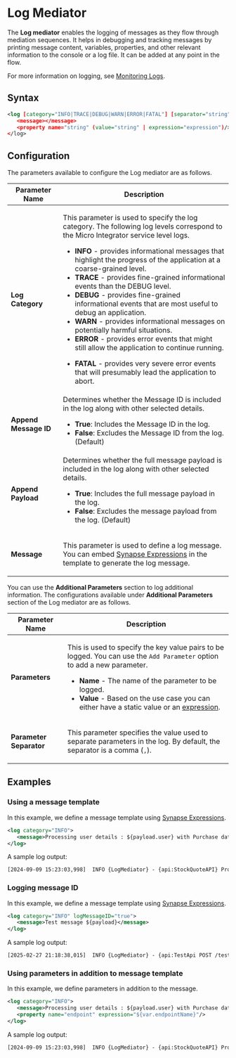 # Log Mediator

The **Log mediator** enables the logging of messages as they flow through mediation sequences. It helps in debugging and tracking messages by printing message content, variables, properties, and other relevant information to the console or a log file. It can be added at any point in the flow.

For more information on logging, see [Monitoring Logs]({{base_path}}/observe-and-manage/classic-observability-logs/monitoring-logs/).

## Syntax

```xml
<log [category="INFO|TRACE|DEBUG|WARN|ERROR|FATAL"] [separator="string"] logMessageID=(true | false) logFullPayload=(true | false)>
   <message></message>
   <property name="string" (value="string" | expression="expression")/>+
</log>
```

## Configuration

The parameters available to configure the Log mediator are as
follows.

<table>
<thead>
<tr class="header">
<th>Parameter Name</th>
<th>Description</th>
</tr>
</thead>
<tbody>
<tr class="odd">
<td><strong>Log Category</strong></td>
<td><p>This parameter is used to specify the log category. The following log levels correspond to the Micro Integrator service level logs.</p>
<ul>
<li><strong>INFO</strong> - provides informational messages that highlight the progress of the application at a coarse-grained level.</li>
<li><strong>TRACE</strong> - provides fine-grained informational events than the DEBUG level.</li>
<li><strong>DEBUG</strong> - provides fine-grained informational events that are most useful to debug an application.</li>
<li><strong>WARN</strong> - provides informational messages on potentially harmful situations.</li>
<li><strong>ERROR</strong> - provides error events that might still allow the application to continue running.</li>
<li><p><strong>FATAL</strong> - provides very severe error events that will presumably lead the application to abort.</p></li>
</ul></td>
</tr>
<tr class="even">
<td><strong>Append Message ID</strong></td>
<td>
Determines whether the Message ID is included in the log along with other selected details.
<ul>
  <li><strong>True</strong>: Includes the Message ID in the log.</li>
  <li><strong>False</strong>: Excludes the Message ID from the log. (Default)</li>
</ul>
</td>
</tr>
<tr class="odd">
<td><strong>Append Payload</strong></td>
<td>
Determines whether the full message payload is included in the log along with other selected details.
<ul>
  <li><strong>True</strong>: Includes the full message payload in the log.</li>
  <li><strong>False</strong>: Excludes the message payload from the log. (Default)</li>
</ul>
</td>
</tr>
<tr class="even">
<td><strong>Message</strong></td>
<td>
<p>This parameter is used to define a log message. You can embed <a href="{{base_path}}/reference/synapse-properties/synapse-expressions">Synapse Expressions</a> in the template to generate the log message.</p></td>
</tr>
</tbody>
</table>

You can use the <strong>Additional Parameters</strong> section to log additional information. The configurations available under <strong>Additional Parameters</strong> section of the Log mediator are as follows.

<table>
<thead>
<tr class="header">
<th>Parameter Name</th>
<th>Description</th>
</tr>
</thead>
<tbody>
<tr class="odd">
<td><strong>Parameters</strong></td>
<td><p>This is used to specify the key value pairs to be logged. You can use the <code>Add Parameter</code> option to add a new parameter.
<ul>
<li><strong>Name</strong> - The name of the parameter to be logged.</li>
<li><strong>Value</strong> - Based on the use case you can either have a static value or an <a href="{{base_path}}/reference/synapse-properties/synapse-expressions">expression</a>.</li>
</ul></p></td>
</tr>
<tr class="even">
<td><strong>Parameter Separator</strong></td>
<td>
<p>This parameter specifies the value used to separate parameters in the log. By default, the separator is a comma (<code>,</code>).</p></td>
</tr>
</tbody>
</table>

## Examples

### Using a message template

In this example, we define a message template using [Synapse Expressions]({{base_path}}/reference/synapse-properties/synapse-expressions).

```xml
<log category="INFO">
   <message>Processing user details : ${payload.user} with Purchase data : ${var.purchaseDetails}</message>
</log>
```

A sample log output:
```xml
[2024-09-09 15:23:03,998]  INFO {LogMediator} - {api:StockQuoteAPI} Processing user details : {"firstName":"Johne", "lastName": "Doe"} with Purchase data : {"itemCode": 8987, "price": 45}
```

### Logging message ID

In this example, we define a message template using [Synapse Expressions]({{base_path}}/reference/synapse-properties/synapse-expressions).

```xml
<log category="INFO" logMessageID="true">
   <message>Test message ${payload}</message>
</log>
```

A sample log output:
```xml
[2025-02-27 21:18:38,015]  INFO {LogMediator} - {api:TestApi POST /testapi/} MessageID: urn:uuid:7137bda5-065d-41b9-85c9-1b23b8c3fd8e, correlation_id: 7137bda5-065d-41b9-85c9-1b23b8c3fd8e, Test message {"payload":"Hello World"}
```

### Using parameters in addition to message template

In this example, we define parameters in addition to the message.

```xml 
<log category="INFO">
   <message>Processing user details : ${payload.user} with Purchase data : ${var.purchaseDetails}</message>
   <property name="endpoint" expression="${var.endpointName}"/>
</log>
```
A sample log output:
```xml
[2024-09-09 15:23:03,998]  INFO {LogMediator} - {api:StockQuoteAPI} Processing user details : {"firstName":"Johne", "lastName": "Doe"} with Purchase data : {"itemCode": 8987, "price": 45}, endpoint = PurchaseEP
```
